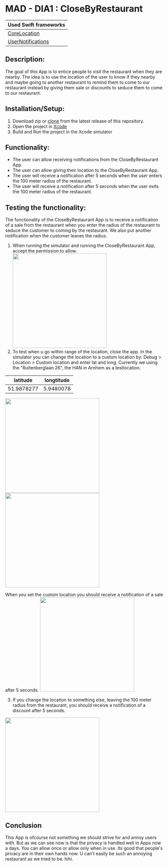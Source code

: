 # MAD - DIA1 : CloseByRestaurant

Used Swift frameworks | 
------------ | 
[CoreLocation](https://developer.apple.com/documentation/corelocation/) | 
[UserNotifications](https://developer.apple.com/documentation/usernotifications) | 

## Description:
The goal of this App is to entice people to visit the restaurant when they are nearby. The idea is to use the location of the user to know if they nearby and maybe going to another restaurant to remind them to come to our restaurant instead by giving them sale or discounts to seduce them to come to our restaurant.


## Installation/Setup:
1. Download zip or [clone](https://github.com/ametekohy/mad-dia1.git) from the latest release of this repository.
2. Open the project in [Xcode](https://developer.apple.com/xcode/)
3. Build and Run the project in the Xcode simulator


## Functionality:
- The user can allow receiving notifications from the CloseByRestaurant App.
- The user can allow giving their location to the CloseByRestaurant App.
- The user will receive a notification after 5 seconds when the user enters the 100 meter radius of the restaurant.
- The user will receive a notification after 5 seconds when the user exits the 100 meter radius of the restaurant.

## Testing the functionality:
The functionality of the CloseByRestaurant App is to receive a notification of a sale from the restaurant when you enter the radius of the restaurant to seduce the customer to coming by the restaurant. We also put another notification when the customer leaves the radius.

1. When running the simulator and running the CloseByRestaurant App, accept the permission to allow.
   <img src="https://github.com/ametekohy/mad-dia1/blob/master/images/locationPermission.png" width="300">
2. To test when u go within range of the location, close the app. In the simulator you can change the location to a custom location by: Debug > Location > Custom location and enter lat and long. Currently we using the "Ruitenberglaan 26", the HAN in Arnhem as a testlocation.

latitude | longtitude
------------ | ------------ 
51.9878277 | 5.9480078 | 
  <img src="https://github.com/ametekohy/mad-dia1/blob/master/images/alwaysAllowLocation.png" width="300">
  <img src="https://github.com/ametekohy/mad-dia1/blob/master/images/customLocation.png" width="300">

When you set the custom location you should receive a notification of a sale after 5 seconds.
  <img src="https://github.com/ametekohy/mad-dia1/blob/master/images/notificationSale.png" width="300">

3. If you change the location to something else, leaving the 100 meter radius from the restaurant, you should receive a notification of a discount after 5 seconds. 
  <img src="https://github.com/ametekohy/mad-dia1/blob/master/images/notificationDiscount.png" width="300">


## Conclusion
This App is ofcourse not something we should strive for and annoy users with. But as we can see now is that the privacy is handled well in Apps now a days. You can allow once or allow only when in use. Its good that people's privacy are in their own hands now. U can't easily be such an annoying restaurant as we tried to be. hihi.
